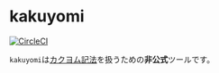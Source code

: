 # kakuyomi
[![CircleCI](https://circleci.com/gh/KogatariAco/kakuyomi/tree/master.svg?style=svg)](https://circleci.com/gh/KogatariAco/kakuyomi/tree/master)

`kakuyomi`は[カクヨム記法](https://kakuyomu.jp/help/entry/notation)を扱うための**非公式**ツールです。

